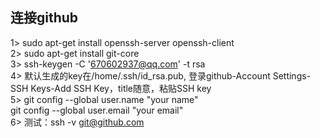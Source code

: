 ## 连接github
  1> sudo apt-get install openssh-server openssh-client  
  2> sudo apt-get install git-core  
  3> ssh-keygen -C '670602937@qq.com' -t rsa  
  4> 默认生成的key在/home/.ssh/id_rsa.pub, 登录github-Account Settings-SSH Keys-Add SSH Key，title随意，粘贴SSH key  
  5> git config --global user.name "your name"  
     git config --global user.email "your email"  
  6> 测试：ssh -v git@github.com  
